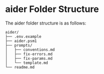 # aider Folder Structure
The aider folder structure is as follows:
```
aider/
├── .env.example
├── aider.psm1
├── prompts/
│   ├── conventions.md
│   ├── fix-errors.md
│   ├── fix-params.md
│   └── template.md
└── readme.md
